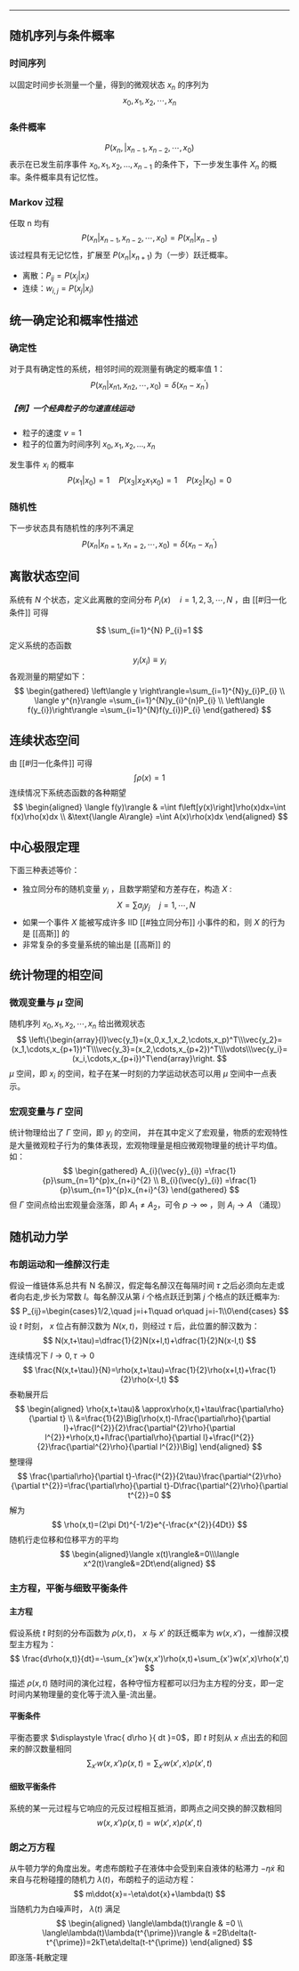 
-------

## 随机序列与条件概率
### 时间序列
以固定时间步长测量一个量，得到的微观状态 $\displaystyle x_{n}$ 的序列为
$$
x_{0},x_{1},x_{2},\cdots,x_{n}
$$
### 条件概率
$$
P(x_n,|x_{n-1},x_{n-2},\cdots ,x_0)
$$
 表示在已发生前序事件 $\displaystyle x_{0},x_{1},x_{2},\dots,x_{n-1}$ 的条件下，下一步发生事件 $X_{n}$ 的概率。条件概率具有记忆性。
### Markov 过程
任取 n 均有 
$$
P(x_{n}|x_{n-1},x_{n-2},\cdots, x_{0})=P(x_{n}|x_{n-1})
$$
该过程具有无记忆性，扩展至 $\displaystyle P(x_n|x_{n+1})$ 为（一步）跃迁概率。

- 离散：$\displaystyle P_{ij}=P(x_{j}|x_{i})$
- 连续：$\displaystyle w_{i,j}=P(x_{j}|x_{i})$ 

## 统一确定论和概率性描述
### 确定性
对于具有确定性的系统，相邻时间的观测量有确定的概率值 1：
$$
P(x_{n}|x_{n1},x_{n2},\cdots ,x_{0})=\delta(x_{n}-x_{n}^{\prime})
$$
##### 【例】一个经典粒子的匀速直线运动
- 粒子的速度 $v=1$ 
- 粒子的位置为时间序列 $\displaystyle x_{0},x_{1},x_{2},\dots,x_{n}$

发生事件 $x_{i}$ 的概率
$$
P(x_{1}|x_{0})=1\quad P(x_{3}|x_{2}x_{1}x_{0})=1\quad P(x_{2}|x_{0})=0
$$
### 随机性
下一步状态具有随机性的序列不满足
$$
P(x_{n}|x_{n=1},x_{n=2},\cdots ,x_{0})=\delta(x_{n}-x_{n}^{\prime})
$$
## 离散状态空间
系统有 $N$ 个状态，定义此离散的空间分布 $\displaystyle P_{i}(x)\quad i=1,2,3,\cdots,N$ ，由 [[#归一化条件]] 可得

$$
\sum_{i=1}^{N} P_{i}=1
$$
定义系统的态函数
$$
y_{i}(x_{i})\equiv y_{i}
$$
各观测量的期望如下：
$$
\begin{gathered}
\left\langle y \right\rangle=\sum_{i=1}^{N}y_{i}P_{i} \\
\langle y^{n}\rangle  =\sum_{i=1}^{N}y_{i}^{n}P_{i} \\
\left\langle f(y_{i})\right\rangle  =\sum_{i=1}^{N}f(y_{i})P_{i} 
\end{gathered}
$$
## 连续状态空间
由 [[#归一化条件]] 可得
$$
\int\rho(x)=1
$$
连续情况下系统态函数的各种期望
$$
\begin{aligned}
\langle f(y)\rangle & =\int f\left[y(x)\right]\rho(x)dx=\int f(x)\rho(x)dx  \\
&\text{\langle A\rangle} =\int A(x)\rho(x)dx 
\end{aligned}
$$
## 中心极限定理
下面三种表述等价：
- 独立同分布的随机变量 $\displaystyle y_{i}$ ，且数学期望和方差存在，构造 $X$ : $$X=\sum a_{j}y_{j}\quad j=1,\cdots,N$$
-  如果一个事件 $X$ 能被写成许多 IID  [[#独立同分布]] 小事件的和，则 $X$ 的行为是 [[高斯]]  的
- 非常复杂的多变量系统的输出是 [[高斯]] 的

## 统计物理的相空间
### 微观变量与 $\displaystyle \mu$ 空间
随机序列 $\displaystyle x_{0},x_{1},x_{2},\cdots,x_{n}$ 给出微观状态
$$
\left\{\begin{array}{l}\vec{y_1}=(x_0,x_1,x_2,\cdots,x_p)^T\\\vec{y_2}=(x_1,\cdots,x_{p+1})^T\\\vec{y_3}=(x_2,\cdots,x_{p+2})^T\\\vdots\\\vec{y_i}=(x_i,\cdots,x_{p+i})^T\end{array}\right.
$$
 $\displaystyle \mu$ 空间，即 $x_{i}$ 的空间，粒子在某一时刻的力学运动状态可以用 $\displaystyle \mu$ 空间中一点表示。
### 宏观变量与 $\Gamma$ 空间
统计物理给出了 $\Gamma$ 空间，即 $y_{i}$ 的空间，
并在其中定义了宏观量，物质的宏观特性是大量微观粒子行为的集体表现，宏观物理量是相应微观物理量的统计平均值。
如：
$$
\begin{gathered}
A_{i}(\vec{y}_{i}) =\frac{1}{p}\sum_{n=1}^{p}x_{n+i}^{2} \\
B_{i}(\vec{y}_{i}) =\frac{1}{p}\sum_{n=1}^{p}x_{n+i}^{3} 
\end{gathered}
$$
但 $\Gamma$ 空间点给出宏观量会涨落，即 $\displaystyle A_{1}\neq A_{2}$，可令 $\displaystyle p\to\infty$ ，则 $\displaystyle A_{i}\to A$ （涌现）
## 随机动力学
### 布朗运动和一维醉汉行走
假设一维链体系总共有 N 名醉汉，假定每名醉汉在每隔时间 $\tau$ 之后必须向左走或者向右走,步长为常数 $l$。每名醉汉从第 $i$ 个格点跃迁到第 $j$ 个格点的跃迁概率为:
$$
P_{ij}=\begin{cases}1/2,\quad j=i+1\quad or\quad j=i-1\\0\end{cases}
$$
设 $t$ 时刻， $x$ 位占有醉汉数为 $N(x, t)$，则经过 $\tau$ 后，此位置的醉汉数为：
$$
N(x,t+\tau)=\dfrac{1}{2}N(x+l,t)+\dfrac{1}{2}N(x-l,t)
$$
连续情况下 $\displaystyle l\rightarrow0,\tau\rightarrow0$
$$
\frac{N(x,t+\tau)}{N}=\rho(x,t+\tau)=\frac{1}{2}\rho(x+l,t)+\frac{1}{2}\rho(x-l,t)
$$
泰勒展开后 
$$
\begin{aligned}
\rho(x,t+\tau)& \approx\rho(x,t)+\tau\frac{\partial\rho}{\partial t}  \\
&=\frac{1}{2}\Big[\rho(x,t)-l\frac{\partial\rho}{\partial l}+\frac{l^{2}}{2}\frac{\partial^{2}\rho}{\partial l^{2}}+\rho(x,t)+l\frac{\partial\rho}{\partial l}+\frac{l^{2}}{2}\frac{\partial^{2}\rho}{\partial l^{2}}\Big]
\end{aligned}
$$
整理得
$$
\frac{\partial\rho}{\partial t}-\frac{l^{2}}{2\tau}\frac{\partial^{2}\rho}{\partial t^{2}}=\frac{\partial\rho}{\partial t}-D\frac{\partial^{2}\rho}{\partial t^{2}}=0
$$
解为
$$
\rho(x,t)=(2\pi Dt)^{-1/2}e^{-\frac{x^{2}}{4Dt}}
$$
随机行走位移和位移平方的平均
$$
\begin{aligned}\langle x(t)\rangle&=0\\\langle x^2(t)\rangle&=2Dt\end{aligned}
$$

### 主方程，平衡与细致平衡条件
#### 主方程
假设系统 $t$ 时刻的分布函数为 $ρ(x, t)$， $x$ 与 $x'$ 的跃迁概率为 $w(x, x')$，一维醉汉模型主方程为：
$$
\frac{d\rho(x,t)}{dt}=-\sum_{x'}w(x,x')\rho(x,t)+\sum_{x'}w(x',x)\rho(x',t)
$$
描述 $ρ(x, t)$ 随时间的演化过程，各种守恒方程都可以归为主方程的分支，即一定时间内某物理量的变化等于流入量-流出量。

#### 平衡条件
平衡态要求 $\displaystyle \frac{ d\rho }{ dt }=0$，即 $t$ 时刻从 $x$ 点出去的和回来的醉汉数量相同
$$
\sum_{x'}w(x,x')\rho(x,t)=\sum_{x'}w(x',x)\rho(x',t)
$$
#### 细致平衡条件
系统的某一元过程与它响应的元反过程相互抵消，即两点之间交换的醉汉数相同
$$
w(x,x')\rho(x,t)=w(x',x)\rho(x',t)
$$
### 朗之万方程
从牛顿力学的角度出发。考虑布朗粒子在液体中会受到来自液体的粘滞力 $\displaystyle -\eta\dot{x}$ 和来自与花粉碰撞的随机力 $\displaystyle \lambda(t)$，布朗粒子的运动方程：
$$
m\ddot{x}=-\eta\dot{x}+\lambda(t)
$$
当随机力为白噪声时，  $\displaystyle \lambda(t)$ 满足
$$
\begin{aligned}
\langle\lambda(t)\rangle & =0  \\
\langle\lambda(t)\lambda(t^{\prime})\rangle & =2B\delta(t-t^{\prime})=2kT\eta\delta(t-t^{\prime}) 
\end{aligned}
$$
即涨落-耗散定理
